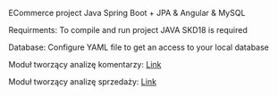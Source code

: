 ECommerce project Java Spring Boot + JPA & Angular & MySQL

Requirments:
To compile and run project JAVA SKD18 is required

Database:
Configure YAML file to get an access to your local database

Moduł tworzący analizę komentarzy:
[Link](Komenatrze.md)

Moduł tworzący analizę sprzedaży:
[Link](dokumentacja.md)
